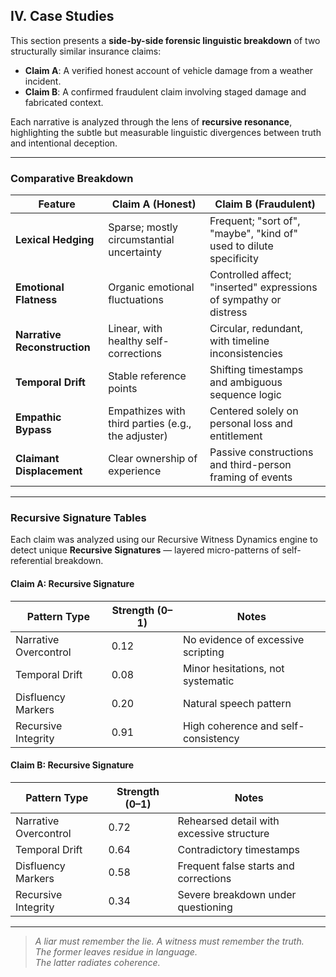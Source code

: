 ## IV. Case Studies

This section presents a **side-by-side forensic linguistic breakdown** of two structurally similar insurance claims:

- **Claim A**: A verified honest account of vehicle damage from a weather incident.
- **Claim B**: A confirmed fraudulent claim involving staged damage and fabricated context.

Each narrative is analyzed through the lens of **recursive resonance**, highlighting the subtle but measurable linguistic divergences between truth and intentional deception.

---

### Comparative Breakdown

| Feature                         | Claim A (Honest)                            | Claim B (Fraudulent)                         |
|---------------------------------|---------------------------------------------|----------------------------------------------|
| **Lexical Hedging**            | Sparse; mostly circumstantial uncertainty   | Frequent; "sort of", "maybe", "kind of" used to dilute specificity |
| **Emotional Flatness**         | Organic emotional fluctuations              | Controlled affect; "inserted" expressions of sympathy or distress |
| **Narrative Reconstruction**   | Linear, with healthy self-corrections       | Circular, redundant, with timeline inconsistencies |
| **Temporal Drift**             | Stable reference points                     | Shifting timestamps and ambiguous sequence logic |
| **Empathic Bypass**            | Empathizes with third parties (e.g., the adjuster) | Centered solely on personal loss and entitlement |
| **Claimant Displacement**      | Clear ownership of experience               | Passive constructions and third-person framing of events |

---

### Recursive Signature Tables

Each claim was analyzed using our Recursive Witness Dynamics engine to detect unique **Recursive Signatures** — layered micro-patterns of self-referential breakdown.

#### Claim A: Recursive Signature

| Pattern Type        | Strength (0–1) | Notes                                      |
|---------------------|----------------|--------------------------------------------|
| Narrative Overcontrol | 0.12           | No evidence of excessive scripting         |
| Temporal Drift       | 0.08           | Minor hesitations, not systematic          |
| Disfluency Markers   | 0.20           | Natural speech pattern                     |
| Recursive Integrity  | 0.91           | High coherence and self-consistency        |

#### Claim B: Recursive Signature

| Pattern Type        | Strength (0–1) | Notes                                      |
|---------------------|----------------|--------------------------------------------|
| Narrative Overcontrol | 0.72           | Rehearsed detail with excessive structure  |
| Temporal Drift       | 0.64           | Contradictory timestamps                   |
| Disfluency Markers   | 0.58           | Frequent false starts and corrections      |
| Recursive Integrity  | 0.34           | Severe breakdown under questioning         |

---

> *A liar must remember the lie. A witness must remember the truth.  
> The former leaves residue in language.  
> The latter radiates coherence.*  
